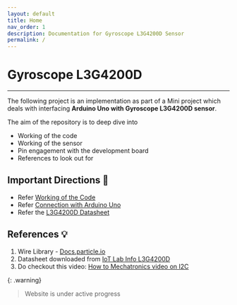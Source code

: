 ```yaml
---
layout: default
title: Home
nav_order: 1
description: Documentation for Gyroscope L3G4200D Sensor
permalink: /
---
```


# Gyroscope L3G4200D
---

The following project is an implementation as part of a Mini project which deals with interfacing **Arduino Uno with Gyroscope L3G4200D sensor**. 

<!-- <img width=160 align=right src="asset/logo_color.png" /> -->

The aim of the repository is to deep dive into 
- Working of the code
- Working of the sensor
- Pin engagement with the development board
- References to look out for

## Important Directions 🧭

- Refer [Working of the Code](/code_explanation.md) 
- Refer [Connection with Arduino Uno](/pin_engagement.md)
- Refer the [L3G4200D Datasheet](https://github.com/Electroversity/Gyroscope-L3G4200D/blob/website_gyro/L3G4200D%20datasheet.pdf)

## References 💡
1. Wire Library - [Docs.particle.io](https://docs.particle.io/reference/device-os/api/wire-i2c/wire-i2c/)
2. Datasheet downloaded from [IoT Lab Info L3G4200D](https://www.iot-lab.info/assets/misc/docs/iot-lab-m3/L3G4200D.pdf)
3. Do checkout this video: [How to Mechatronics video on I2C](https://www.youtube.com/watch?v=6IAkYpmA1DQ")


{: .warning}
> Website is under active progress

